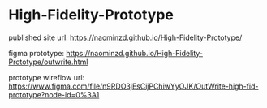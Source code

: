 # High-Fidelity-Prototype

published site url: https://naominzd.github.io/High-Fidelity-Prototype/

figma prototype: https://naominzd.github.io/High-Fidelity-Prototype/outwrite.html

prototype wireflow url: https://www.figma.com/file/n9RDO3jEsCijPChiwYyOJK/OutWrite-high-fid-prototype?node-id=0%3A1
